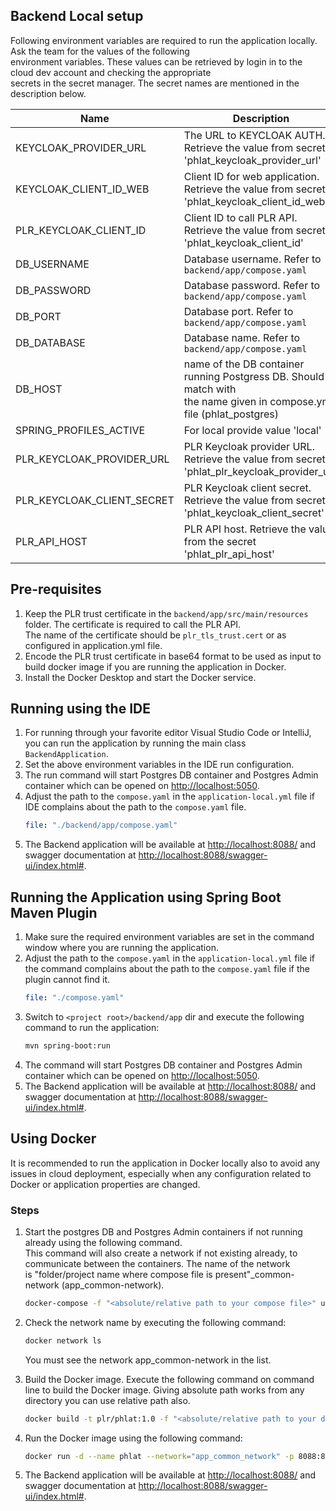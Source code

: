 

## Backend Local setup
Following environment variables are required to run the application locally. Ask the team for the values of the following<br> 
environment variables. These values can be retrieved by login in to the cloud dev account and checking the appropriate<br>
secrets in the secret manager. The secret names are mentioned in the description below.

| Name                       | Description                                                                                                              |
|----------------------------|--------------------------------------------------------------------------------------------------------------------------|
| KEYCLOAK_PROVIDER_URL      | The URL to KEYCLOAK AUTH. Retrieve the value from secret 'phlat_keycloak_provider_url'                                   |
| KEYCLOAK_CLIENT_ID_WEB     | Client ID for web application. Retrieve the value from secret 'phlat_keycloak_client_id_web'                             |
| PLR_KEYCLOAK_CLIENT_ID     | Client ID to call PLR API. Retrieve the value from secret 'phlat_keycloak_client_id'                                     |
| DB_USERNAME                | Database username. Refer to `backend/app/compose.yaml`                                                                   |
| DB_PASSWORD                | Database password. Refer to `backend/app/compose.yaml`                                                                   |
| DB_PORT                    | Database port. Refer to `backend/app/compose.yaml`                                                                       |
| DB_DATABASE                | Database name. Refer to `backend/app/compose.yaml`                                                                       |
| DB_HOST                    | name of the DB container running Postgress DB. Should match with<br/>the name given in compose.yml file (phlat_postgres) |
| SPRING_PROFILES_ACTIVE     | For local provide value 'local'                                                                                          |
| PLR_KEYCLOAK_PROVIDER_URL  | PLR Keycloak provider URL. Retrieve the value from secret 'phlat_plr_keycloak_provider_url'                              |
| PLR_KEYCLOAK_CLIENT_SECRET | PLR Keycloak client secret. Retrieve the value from secret 'phlat_keycloak_client_secret'                                |
| PLR_API_HOST               | PLR API host. Retrieve the value from the secret 'phlat_plr_api_host'                                                    |

## Pre-requisites
1. Keep the PLR trust certificate in the `backend/app/src/main/resources` folder. The certificate is required to call the PLR API. <br>
The name of the certificate should be `plr_tls_trust.cert` or as configured in application.yml file.
2. Encode the PLR trust certificate in base64 format to be used as input to build docker image if you are running the application in Docker.
3. Install the Docker Desktop and start the Docker service.

## Running using the IDE
1. For running through your favorite editor Visual Studio Code or IntelliJ, you can run the application by running the main class `BackendApplication`.
2. Set the above environment variables in the IDE run configuration.
3. The run command will start Postgres DB container and Postgres Admin container which can be opened on [http://localhost:5050](http://localhost:5050).
4. Adjust the path to the `compose.yaml` in the `application-local.yml` file if IDE complains about the path to the `compose.yaml` file.
   ```yaml
   file: "./backend/app/compose.yaml"
   ```
5. The Backend application will be available at [http://localhost:8088/](http://localhost:8088/) and swagger documentation at [http://localhost:8088/swagger-ui/index.html#](http://localhost:8088/swagger-ui/index.html#).

## Running the Application using Spring Boot Maven Plugin
1. Make sure the required environment variables are set in the command window where you are running the application.
2. Adjust the path to the `compose.yaml` in the `application-local.yml` file if the command complains about the path to the `compose.yaml` file if the plugin cannot find it.
   ```yaml
   file: "./compose.yaml"
   ```
3. Switch to `<project root>/backend/app` dir and execute the following command to run the application:
   ```sh
   mvn spring-boot:run
   ```
4. The command will start Postgres DB container and Postgres Admin container which can be opened on [http://localhost:5050](http://localhost:5050).
5. The Backend application will be available at [http://localhost:8088/](http://localhost:8088/) and swagger documentation at [http://localhost:8088/swagger-ui/index.html#](http://localhost:8088/swagger-ui/index.html#).

## Using Docker
It is recommended to run the application in Docker locally also to avoid any issues in cloud deployment, 
especially when any configuration related to Docker or application properties are changed.

### Steps
1. Start the postgres DB and Postgres Admin containers if not running already using the following command.<br>
This command will also create a network if not existing already, to communicate between the containers. The name of the network<br>
is "folder/project name where compose file is present"_common-network (app_common-network).
   ```sh
   docker-compose -f "<absolute/relative path to your compose file>" up -d
   ```
2. Check the network name by executing the following command:
   ```sh
   docker network ls
   ```
   You must see the network app_common-network in the list.

3. Build the Docker image. Execute the following command on command line to build the Docker image. Giving absolute path works from any directory you can use relative path also.
      ```sh
      docker build -t plr/phlat:1.0 -f "<absolute/relative path to your docker file>" --build-arg PLR_TLS_TRUST_CERT=<base 64 encoded PLR trust certificate> " absolute/relative path to <project root>/backend/app"
      ```
4. Run the Docker image using the following command:
   ```sh
   docker run -d --name phlat --network="app_common_network" -p 8088:8088 --env-file "<name of the env file containing above env variables>" plr/phlat:1.0
   ```
5. The Backend application will be available at [http://localhost:8088/](http://localhost:8088/) and swagger documentation at [http://localhost:8088/swagger-ui/index.html#](http://localhost:8088/swagger-ui/index.html#).

